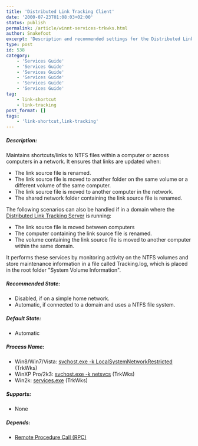 ```yaml
---
title: 'Distributed Link Tracking Client'
date: '2000-07-23T01:08:03+02:00'
status: publish
permalink: /article/winnt-services-trkwks.html
author: Snakefoot
excerpt: 'Description and recommended settings for the Distributed Link Tracking Client service.'
type: post
id: 538
category:
    - 'Services Guide'
    - 'Services Guide'
    - 'Services Guide'
    - 'Services Guide'
    - 'Services Guide'
    - 'Services Guide'
tag:
    - link-shortcut
    - link-tracking
post_format: []
tags:
    - 'link-shortcut,link-tracking'
---
```

##### Description:

 Maintains shortcuts/links to NTFS files within a computer or across computers in a network. It ensures that links are updated when:
- The link source file is renamed.
- The link source file is moved to another folder on the same volume or a different volume of the same computer.
- The link source file is moved to another computer in the network.
- The shared network folder containing the link source file is renamed.
 
 The following scenarios can also be handled if in a domain where the [Distributed Link Tracking Server](/article/winnt-services-trksrv.html) is running:
- The link source file is moved between computers
- The computer containing the link source file is renamed.
- The volume containing the link source file is moved to another computer within the same domain.
 
 It performs these services by monitoring activity on the NTFS volumes and store maintenance information in a file called Tracking.log, which is placed in the root folder "System Volume Information".  
  
##### Recommended State:

- Disabled, if on a simple home network.
- Automatic, if connected to a domain and uses a NTFS file system.

##### Default State:

- Automatic

##### Process Name:

- Win8/Win7/Vista: [svchost.exe -k LocalSystemNetworkRestricted](/article/winnt-services-wrapper.html) (TrkWks)
- WinXP Pro/2k3: [svchost.exe -k netsvcs](/article/winnt-services-wrapper.html) (TrkWks)
- Win2k: [services.exe](/article/winnt-services-wrapper.html) (TrkWks)

##### Supports:

- None

##### Depends:

- [Remote Procedure Call (RPC)](/article/winnt-services-rpcss.html)